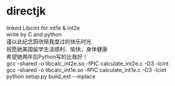 # directjk
linked Libcint for int1e & int2e  
write by C and python  
谨以此纪念蔚欣陪我度过的快乐时光  
祝愿她美国留学生活顺利、愉快，身体健康  
希望她两年后Python写的比我好！  
gcc -shared -o libcalc_int2e.so -fPIC calculate_int2e.c -O3 -lcint   
gcc -shared -o libcalc_int1e.so -fPIC calculate_int1e.c -O3 -lcint  
python setup.py build_ext --inplace
